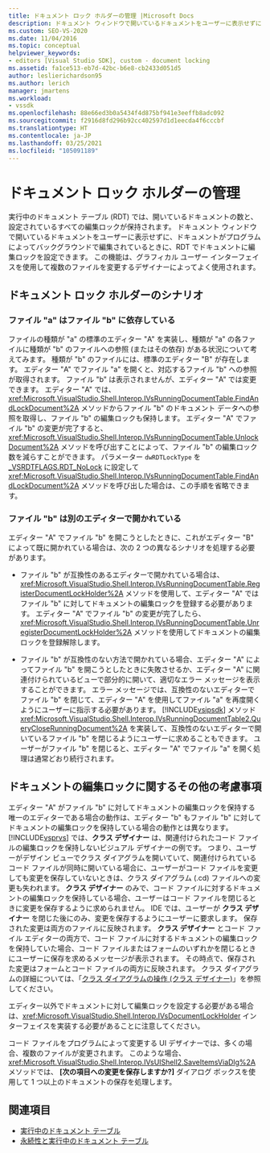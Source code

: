 ```yaml
---
title: ドキュメント ロック ホルダーの管理 |Microsoft Docs
description: ドキュメント ウィンドウで開いているドキュメントをユーザーに表示せずに、実行中のドキュメント テーブル内のドキュメントに対して編集ロックを設定する方法について説明します。
ms.custom: SEO-VS-2020
ms.date: 11/04/2016
ms.topic: conceptual
helpviewer_keywords:
- editors [Visual Studio SDK], custom - document locking
ms.assetid: fa1ce513-eb7d-42bc-b6e8-cb2433d051d5
author: leslierichardson95
ms.author: lerich
manager: jmartens
ms.workload:
- vssdk
ms.openlocfilehash: 88e66ed3b0a5434f4d875bf941e3eeffb8adc092
ms.sourcegitcommit: f2916d8fd296b92cc402597d1d1eecda4f6cccbf
ms.translationtype: HT
ms.contentlocale: ja-JP
ms.lasthandoff: 03/25/2021
ms.locfileid: "105091189"
---
```

# <a name="document-lock-holder-management"></a>ドキュメント ロック ホルダーの管理

実行中のドキュメント テーブル (RDT) では、開いているドキュメントの数と、設定されているすべての編集ロックが保持されます。 ドキュメント ウィンドウで開いているドキュメントをユーザーに表示せずに、ドキュメントがプログラムによってバックグラウンドで編集されているときに、RDT でドキュメントに編集ロックを設定できます。 この機能は、グラフィカル ユーザー インターフェイスを使用して複数のファイルを変更するデザイナーによってよく使用されます。

## <a name="document-lock-holder-scenarios"></a>ドキュメント ロック ホルダーのシナリオ

### <a name="file-a-has-a-dependence-on-file-b"></a>ファイル "a" はファイル "b" に依存している

ファイルの種類が "a" の標準のエディター "A" を実装し、種類が "a" の各ファイルに種類が "b" のファイルへの参照 (またはその依存) がある状況について考えてみます。 種類が "b" のファイルには、標準のエディター "B" が存在します。 エディター "A" でファイル "a" を開くと、対応するファイル "b" への参照が取得されます。 ファイル "b" は表示されませんが、エディター "A" では変更できます。 エディター "A" では、<xref:Microsoft.VisualStudio.Shell.Interop.IVsRunningDocumentTable.FindAndLockDocument%2A> メソッドからファイル "b" のドキュメント データへの参照を取得し、ファイル "b" の編集ロックも保持します。 エディター "A" でファイル "b" の変更が完了すると、<xref:Microsoft.VisualStudio.Shell.Interop.IVsRunningDocumentTable.UnlockDocument%2A> メソッドを呼び出すことによって、ファイル "b" の編集ロック数を減らすことができます。 パラメーター `dwRDTLockType` を [_VSRDTFLAGS.RDT_NoLock](<xref:Microsoft.VisualStudio.Shell.Interop._VSRDTFLAGS.RDT_NoLock>) に設定して <xref:Microsoft.VisualStudio.Shell.Interop.IVsRunningDocumentTable.FindAndLockDocument%2A> メソッドを呼び出した場合は、この手順を省略できます。

### <a name="file-b-is-opened-by-a-different-editor"></a>ファイル "b" は別のエディターで開かれている

エディター "A" でファイル "b" を開こうとしたときに、これがエディター "B" によって既に開かれている場合は、次の 2 つの異なるシナリオを処理する必要があります。

- ファイル "b" が互換性のあるエディターで開かれている場合は、<xref:Microsoft.VisualStudio.Shell.Interop.IVsRunningDocumentTable.RegisterDocumentLockHolder%2A> メソッドを使用して、エディター "A" ではファイル "b" に対してドキュメントの編集ロックを登録する必要があります。 エディター "A" でファイル "b" の変更が完了したら、<xref:Microsoft.VisualStudio.Shell.Interop.IVsRunningDocumentTable.UnregisterDocumentLockHolder%2A> メソッドを使用してドキュメントの編集ロックを登録解除します。

- ファイル "b" が互換性のない方法で開かれている場合、エディター "A" によってファイル "b" を開こうとしたときに失敗させるか、エディター "A" に関連付けられているビューで部分的に開いて、適切なエラー メッセージを表示することができます。 エラー メッセージでは、互換性のないエディターでファイル "b" を閉じて、エディター "A" を使用してファイル "a" を再度開くようにユーザーに指示する必要があります。 [!INCLUDE[vsipsdk](../extensibility/includes/vsipsdk_md.md)] メソッド <xref:Microsoft.VisualStudio.Shell.Interop.IVsRunningDocumentTable2.QueryCloseRunningDocument%2A> を実装して、互換性のないエディターで開いているファイル "b" を閉じるようにユーザーに求めることもできます。 ユーザーがファイル "b" を閉じると、エディター "A" でファイル "a" を開く処理は通常どおり続行されます。

## <a name="additional-document-edit-lock-considerations"></a>ドキュメントの編集ロックに関するその他の考慮事項

エディター "A" がファイル "b" に対してドキュメントの編集ロックを保持する唯一のエディターである場合の動作は、エディター "b" もファイル "b" に対してドキュメントの編集ロックを保持している場合の動作とは異なります。 [!INCLUDE[vsprvs](../code-quality/includes/vsprvs_md.md)] では、**クラス デザイナー** は、関連付けられたコード ファイルの編集ロックを保持しないビジュアル デザイナーの例です。 つまり、ユーザーがデザイン ビューでクラス ダイアグラムを開いていて、関連付けられているコード ファイルが同時に開いている場合に、ユーザーがコード ファイルを変更しても変更を保存していないときは、クラス ダイアグラム (.cd) ファイルへの変更も失われます。 **クラス デザイナー** のみで、コード ファイルに対するドキュメントの編集ロックを保持している場合、ユーザーはコード ファイルを閉じるときに変更を保存するように求められません。 IDE では、ユーザーが **クラス デザイナー** を閉じた後にのみ、変更を保存するようにユーザーに要求します。 保存された変更は両方のファイルに反映されます。 **クラス デザイナー** とコード ファイル エディターの両方で、コード ファイルに対するドキュメントの編集ロックを保持していた場合、コード ファイルまたはフォームのいずれかを閉じるときにユーザーに保存を求めるメッセージが表示されます。 その時点で、保存された変更はフォームとコード ファイルの両方に反映されます。 クラス ダイアグラムの詳細については、「[クラス ダイアグラムの操作 (クラス デザイナー)](../ide/class-designer/designing-and-viewing-classes-and-types.md)」を参照してください。

エディター以外でドキュメントに対して編集ロックを設定する必要がある場合は、<xref:Microsoft.VisualStudio.Shell.Interop.IVsDocumentLockHolder> インターフェイスを実装する必要があることに注意してください。

コード ファイルをプログラムによって変更する UI デザイナーでは、多くの場合、複数のファイルが変更されます。 このような場合、<xref:Microsoft.VisualStudio.Shell.Interop.IVsUIShell2.SaveItemsViaDlg%2A> メソッドでは、 **[次の項目への変更を保存しますか?]** ダイアログ ボックスを使用して 1 つ以上のドキュメントの保存を処理します。

## <a name="see-also"></a>関連項目

- [実行中のドキュメント テーブル](../extensibility/internals/running-document-table.md)
- [永続性と実行中のドキュメント テーブル](../extensibility/internals/persistence-and-the-running-document-table.md)
